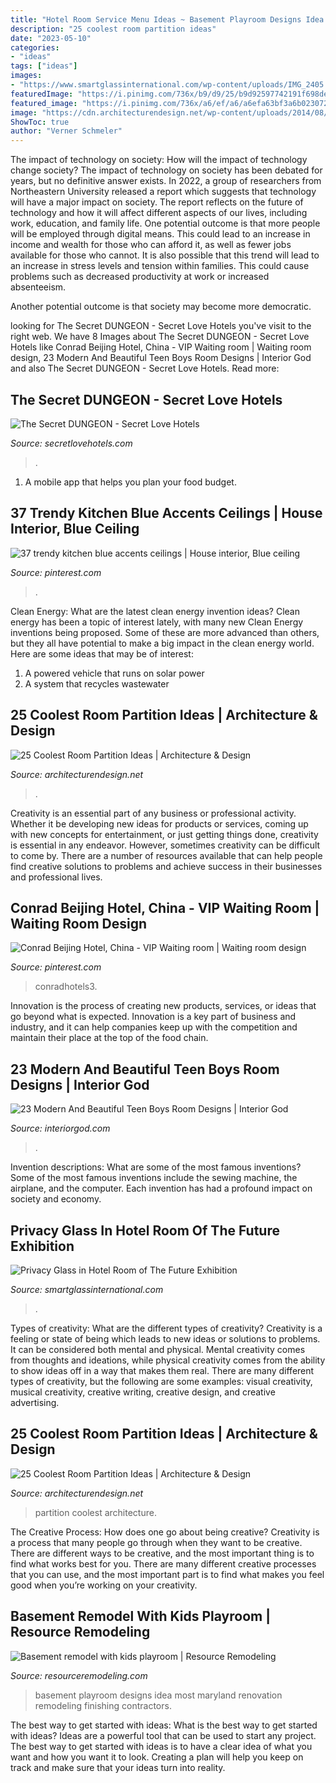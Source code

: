```yaml
---
title: "Hotel Room Service Menu Ideas ~ Basement Playroom Designs Idea Most Maryland Renovation Remodeling Finishing Contractors"
description: "25 coolest room partition ideas"
date: "2023-05-10"
categories:
- "ideas"
tags: ["ideas"]
images:
- "https://www.smartglassinternational.com/wp-content/uploads/IMG_2405.jpg"
featuredImage: "https://i.pinimg.com/736x/b9/d9/25/b9d92597742191f698decd9b6aace612--waiting-rooms-conference-room.jpg"
featured_image: "https://i.pinimg.com/736x/a6/ef/a6/a6efa63bf3a6b023072a3df7e7efea4f.jpg"
image: "https://cdn.architecturendesign.net/wp-content/uploads/2014/08/559.jpg"
ShowToc: true
author: "Verner Schmeler"
---
```



The impact of technology on society: How will the impact of technology change society?
The impact of technology on society has been debated for years, but no definitive answer exists. In 2022, a group of researchers from Northeastern University released a report which suggests that technology will have a major impact on society. The report reflects on the future of technology and how it will affect different aspects of our lives, including work, education, and family life. 
One potential outcome is that more people will be employed through digital means. This could lead to an increase in income and wealth for those who can afford it, as well as fewer jobs available for those who cannot. It is also possible that this trend will lead to an increase in stress levels and tension within families. This could cause problems such as decreased productivity at work or increased absenteeism. 

Another potential outcome is that society may become more democratic.

	

		
looking for The Secret DUNGEON - Secret Love Hotels you've visit to the right web. We have 8 Images about The Secret DUNGEON - Secret Love Hotels like Conrad Beijing Hotel, China - VIP Waiting room | Waiting room design, 23 Modern And Beautiful Teen Boys Room Designs | Interior God and also The Secret DUNGEON - Secret Love Hotels. Read more:
		
    
## The Secret DUNGEON - Secret Love Hotels

<img loading=lazy src="https://secretlovehotels.com/wp-content/uploads/2020/09/THE-SECRET-DUNGEON-room5.jpg" onerror="this.onerror=null;this.src='https://tse2.mm.bing.net/th?id=OIP.usNGTq9C-vnb2fVltSJNgAHaHT&amp;pid=15.1';" alt="The Secret DUNGEON - Secret Love Hotels">

_Source: secretlovehotels.com_

>. 

	

1. A mobile app that helps you plan your food budget.

    
## 37 Trendy Kitchen Blue Accents Ceilings | House Interior, Blue Ceiling

<img loading=lazy src="https://i.pinimg.com/736x/a6/ef/a6/a6efa63bf3a6b023072a3df7e7efea4f.jpg" onerror="this.onerror=null;this.src='https://tse1.mm.bing.net/th?id=OIP.SxOP9bdqMYL0052PErRjpwAAAA&amp;pid=15.1';" alt="37 trendy kitchen blue accents ceilings | House interior, Blue ceiling">

_Source: pinterest.com_

>. 

	

Clean Energy: What are the latest clean energy invention ideas?
Clean energy has been a topic of interest lately, with many new Clean Energy inventions being proposed. Some of these are more advanced than others, but they all have potential to make a big impact in the clean energy world. Here are some ideas that may be of interest: 
1. A powered vehicle that runs on solar power 
2. A system that recycles wastewater 

    
## 25 Coolest Room Partition Ideas | Architecture &amp; Design

<img loading=lazy src="https://cdn.architecturendesign.net/wp-content/uploads/2014/08/559.jpg" onerror="this.onerror=null;this.src='https://tse1.mm.bing.net/th?id=OIP.ezvH4qoRj1glBCBnrbwgYgHaLH&amp;pid=15.1';" alt="25 Coolest Room Partition Ideas | Architecture &amp; Design">

_Source: architecturendesign.net_

>. 

	

Creativity is an essential part of any business or professional activity. Whether it be developing new ideas for products or services, coming up with new concepts for entertainment, or just getting things done, creativity is essential in any endeavor. However, sometimes creativity can be difficult to come by. There are a number of resources available that can help people find creative solutions to problems and achieve success in their businesses and professional lives.

    
## Conrad Beijing Hotel, China - VIP Waiting Room | Waiting Room Design

<img loading=lazy src="https://i.pinimg.com/736x/b9/d9/25/b9d92597742191f698decd9b6aace612--waiting-rooms-conference-room.jpg" onerror="this.onerror=null;this.src='https://tse4.mm.bing.net/th?id=OIP.WUIn1O6HsnNQdqJ2HHuRowHaFj&amp;pid=15.1';" alt="Conrad Beijing Hotel, China - VIP Waiting room | Waiting room design">

_Source: pinterest.com_

>conradhotels3. 

	

Innovation is the process of creating new products, services, or ideas that go beyond what is expected. Innovation is a key part of business and industry, and it can help companies keep up with the competition and maintain their place at the top of the food chain.

    
## 23 Modern And Beautiful Teen Boys Room Designs | Interior God

<img loading=lazy src="https://interiorgod.com/wp-content/uploads/2016/06/decoration-ideas-for-boys-room.jpg" onerror="this.onerror=null;this.src='https://tse4.mm.bing.net/th?id=OIP.rfUkbSesZMJ7tU2jGb-m3gHaKh&amp;pid=15.1';" alt="23 Modern And Beautiful Teen Boys Room Designs | Interior God">

_Source: interiorgod.com_

>. 

	

Invention descriptions: What are some of the most famous inventions?
Some of the most famous inventions include the sewing machine, the airplane, and the computer. Each invention has had a profound impact on society and economy.

    
## Privacy Glass In Hotel Room Of The Future Exhibition

<img loading=lazy src="https://www.smartglassinternational.com/wp-content/uploads/IMG_2405.jpg" onerror="this.onerror=null;this.src='https://tse2.mm.bing.net/th?id=OIP.e35dcFebfz5-_cUKmYL3oAHaKu&amp;pid=15.1';" alt="Privacy Glass in Hotel Room of The Future Exhibition">

_Source: smartglassinternational.com_

>. 

	

Types of creativity: What are the different types of creativity?
Creativity is a feeling or state of being which leads to new ideas or solutions to problems. It can be considered both mental and physical. Mental creativity comes from thoughts and ideations, while physical creativity comes from the ability to show ideas off in a way that makes them real. There are many different types of creativity, but the following are some examples: visual creativity, musical creativity, creative writing, creative design, and creative advertising.

    
## 25 Coolest Room Partition Ideas | Architecture &amp; Design

<img loading=lazy src="https://cdn.architecturendesign.net/wp-content/uploads/2014/08/3137.jpg" onerror="this.onerror=null;this.src='https://tse4.mm.bing.net/th?id=OIP.0U4_h8rUDRzr4zKdHGWjhgHaLK&amp;pid=15.1';" alt="25 Coolest Room Partition Ideas | Architecture &amp; Design">

_Source: architecturendesign.net_

>partition coolest architecture. 

	

The Creative Process: How does one go about being creative?
Creativity is a process that many people go through when they want to be creative. There are different ways to be creative, and the most important thing is to find what works best for you. There are many different creative processes that you can use, and the most important part is to find what makes you feel good when you’re working on your creativity.

    
## Basement Remodel With Kids Playroom | Resource Remodeling

<img loading=lazy src="https://www.resourceremodeling.com/wp-content/uploads/2018/05/basement-kids-playroom-ideas-05.jpg" onerror="this.onerror=null;this.src='https://tse4.mm.bing.net/th?id=OIP.JhbL8gPOTT5V79ILINLBqgHaE7&amp;pid=15.1';" alt="Basement remodel with kids playroom | Resource Remodeling">

_Source: resourceremodeling.com_

>basement playroom designs idea most maryland renovation remodeling finishing contractors. 

	

The best way to get started with ideas: What is the best way to get started with ideas?
Ideas are a powerful tool that can be used to start any project. The best way to get started with ideas is to have a clear idea of what you want and how you want it to look. Creating a plan will help you keep on track and make sure that your ideas turn into reality.

